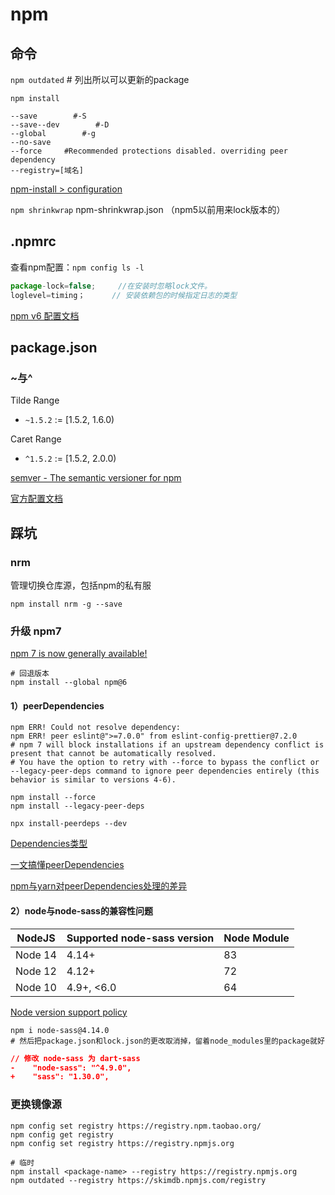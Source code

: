 # npm

## 命令

`npm outdated`    # 列出所以可以更新的package

`npm install`

```shell
--save        #-S
--save--dev        #-D
--global        #-g
--no-save
--force     #Recommended protections disabled. overriding peer dependency
--registry=[域名]
```

[npm-install > configuration](https://docs.npmjs.com/cli/v7/commands/npm-install#configuration)

`npm shrinkwrap` npm-shrinkwrap.json （npm5以前用来lock版本的）

## .npmrc

查看npm配置：`npm config ls -l`

```js
package-lock=false;     //在安装时忽略lock文件。
loglevel=timing；      // 安装依赖包的时候指定日志的类型
```

[npm v6 配置文档](https://docs.npmjs.com/cli/v6/using-npm/config)

## package.json

### ~与^

Tilde Range

- `~1.5.2` := [1.5.2, 1.6.0)

Caret Range

- `^1.5.2` := [1.5.2, 2.0.0)

[semver - The semantic versioner for npm](https://docs.npmjs.com/cli/v6/using-npm/semver)

[官方配置文档](https://docs.npmjs.com/cli/v8/configuring-npm/package-json)

## 踩坑

### nrm

管理切换仓库源，包括npm的私有服

```shell
npm install nrm -g --save
```

### 升级 npm7

[npm 7 is now generally available!](https://github.blog/2021-02-02-npm-7-is-now-generally-available/)

```shell
# 回退版本
npm install --global npm@6
```

#### 1）peerDependencies

```shell
npm ERR! Could not resolve dependency:
npm ERR! peer eslint@">=7.0.0" from eslint-config-prettier@7.2.0
# npm 7 will block installations if an upstream dependency conflict is present that cannot be automatically resolved.
# You have the option to retry with --force to bypass the conflict or --legacy-peer-deps command to ignore peer dependencies entirely (this behavior is similar to versions 4-6).
```

```shell
npm install --force
npm install --legacy-peer-deps

npx install-peerdeps --dev 
```

[Dependencies类型](https://yarn.bootcss.com/docs/dependency-types/)

[一文搞懂peerDependencies](https://juejin.cn/post/6844904134248759309)

[npm与yarn对peerDependencies处理的差异](https://zhuanlan.zhihu.com/p/237532427)

#### 2）node与node-sass的兼容性问题

| NodeJS  | Supported node-sass version | Node Module |
| ------- | --------------------------- | ----------- |
| Node 14 | 4.14+                       | 83          |
| Node 12 | 4.12+                       | 72          |
| Node 10 | 4.9+, <6.0                  | 64          |

[Node version support policy](https://github.com/sass/node-sass#node-version-support-policy)

```shell
npm i node-sass@4.14.0
# 然后把package.json和lock.json的更改取消掉，留着node_modules里的package就好
```

```json
// 修改 node-sass 为 dart-sass
-    "node-sass": "^4.9.0",
+    "sass": "1.30.0",
```

### 更换镜像源

```shell
npm config set registry https://registry.npm.taobao.org/
npm config get registry
npm config set registry https://registry.npmjs.org

# 临时
npm install <package-name> --registry https://registry.npmjs.org
npm outdated --registry https://skimdb.npmjs.com/registry
```
